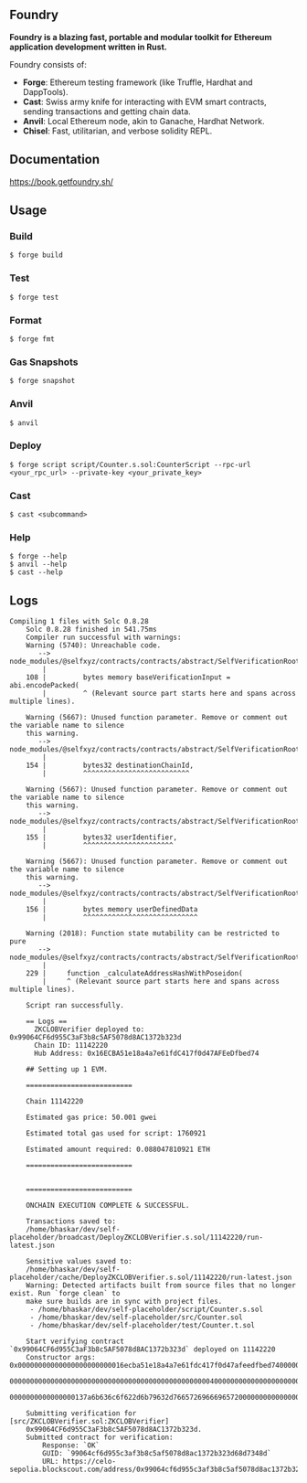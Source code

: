 ## Foundry

**Foundry is a blazing fast, portable and modular toolkit for Ethereum application development written in Rust.**

Foundry consists of:

- **Forge**: Ethereum testing framework (like Truffle, Hardhat and DappTools).
- **Cast**: Swiss army knife for interacting with EVM smart contracts, sending transactions and getting chain data.
- **Anvil**: Local Ethereum node, akin to Ganache, Hardhat Network.
- **Chisel**: Fast, utilitarian, and verbose solidity REPL.

## Documentation

https://book.getfoundry.sh/

## Usage

### Build

```shell
$ forge build
```

### Test

```shell
$ forge test
```

### Format

```shell
$ forge fmt
```

### Gas Snapshots

```shell
$ forge snapshot
```

### Anvil

```shell
$ anvil
```

### Deploy

```shell
$ forge script script/Counter.s.sol:CounterScript --rpc-url <your_rpc_url> --private-key <your_private_key>
```

### Cast

```shell
$ cast <subcommand>
```

### Help

```shell
$ forge --help
$ anvil --help
$ cast --help
```

## Logs

```shell
Compiling 1 files with Solc 0.8.28                                                               
    Solc 0.8.28 finished in 541.75ms
    Compiler run successful with warnings:
    Warning (5740): Unreachable code.
       --> node_modules/@selfxyz/contracts/contracts/abstract/SelfVerificationRoot.sol:108:9:
        |
    108 |         bytes memory baseVerificationInput = abi.encodePacked(
        |         ^ (Relevant source part starts here and spans across multiple lines).

    Warning (5667): Unused function parameter. Remove or comment out the variable name to silence
    this warning.
       --> node_modules/@selfxyz/contracts/contracts/abstract/SelfVerificationRoot.sol:154:9:
        |
    154 |         bytes32 destinationChainId,
        |         ^^^^^^^^^^^^^^^^^^^^^^^^^^

    Warning (5667): Unused function parameter. Remove or comment out the variable name to silence
    this warning.
       --> node_modules/@selfxyz/contracts/contracts/abstract/SelfVerificationRoot.sol:155:9:
        |
    155 |         bytes32 userIdentifier,
        |         ^^^^^^^^^^^^^^^^^^^^^^

    Warning (5667): Unused function parameter. Remove or comment out the variable name to silence
    this warning.
       --> node_modules/@selfxyz/contracts/contracts/abstract/SelfVerificationRoot.sol:156:9:
        |
    156 |         bytes memory userDefinedData
        |         ^^^^^^^^^^^^^^^^^^^^^^^^^^^^

    Warning (2018): Function state mutability can be restricted to pure
       --> node_modules/@selfxyz/contracts/contracts/abstract/SelfVerificationRoot.sol:229:5:
        |
    229 |     function _calculateAddressHashWithPoseidon(
        |     ^ (Relevant source part starts here and spans across multiple lines).

    Script ran successfully.

    == Logs ==
      ZKCLOBVerifier deployed to: 0x99064CF6d955C3aF3b8c5AF5078d8AC1372b323d
      Chain ID: 11142220
      Hub Address: 0x16ECBA51e18a4a7e61fdC417f0d47AFEeDfbed74

    ## Setting up 1 EVM.

    ==========================

    Chain 11142220

    Estimated gas price: 50.001 gwei

    Estimated total gas used for script: 1760921

    Estimated amount required: 0.088047810921 ETH

    ==========================


    ==========================

    ONCHAIN EXECUTION COMPLETE & SUCCESSFUL.

    Transactions saved to:
    /home/bhaskar/dev/self-placeholder/broadcast/DeployZKCLOBVerifier.s.sol/11142220/run-latest.json

    Sensitive values saved to:
    /home/bhaskar/dev/self-placeholder/cache/DeployZKCLOBVerifier.s.sol/11142220/run-latest.json
    Warning: Detected artifacts built from source files that no longer exist. Run `forge clean` to
    make sure builds are in sync with project files.
     - /home/bhaskar/dev/self-placeholder/script/Counter.s.sol
     - /home/bhaskar/dev/self-placeholder/src/Counter.sol
     - /home/bhaskar/dev/self-placeholder/test/Counter.t.sol

    Start verifying contract `0x99064CF6d955C3aF3b8c5AF5078d8AC1372b323d` deployed on 11142220       
    Constructor args: 0x00000000000000000000000016ecba51e18a4a7e61fdc417f0d47afeedfbed740000000000000
    0000000000000000000000000000000000000000000000000400000000000000000000000000000000000000000000000
    0000000000000000137a6b636c6f622d6b79632d766572696669657200000000000000000000000000

    Submitting verification for [src/ZKCLOBVerifier.sol:ZKCLOBVerifier]
    0x99064CF6d955C3aF3b8c5AF5078d8AC1372b323d.
    Submitted contract for verification:
    	Response: `OK`
    	GUID: `99064cf6d955c3af3b8c5af5078d8ac1372b323d68d7348d`
    	URL: https://celo-sepolia.blockscout.com/address/0x99064cf6d955c3af3b8c5af5078d8ac1372b323d
```

